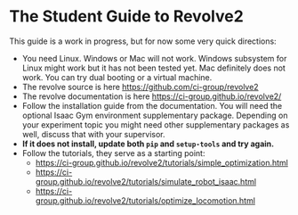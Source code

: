 # The Student Guide to Revolve2
This guide is a work in progress, but for now some very quick directions:
- You need Linux. Windows or Mac will not work. Windows subsystem for Linux might work but it has not been tested yet. Mac definitely does not work. You can try dual booting or a virtual machine.
- The revolve source is here https://github.com/ci-group/revolve2
- The revolve documentation is here https://ci-group.github.io/revolve2/
- Follow the installation guide from the documentation. You will need the optional Isaac Gym environment supplementary package. Depending on your experiment topic you might need other supplementary packages as well, discuss that with your supervisor.
- **If it does not install, update both `pip` and `setup-tools` and try again.**
- Follow the tutorials, they serve as a starting point:
  - https://ci-group.github.io/revolve2/tutorials/simple_optimization.html
  - https://ci-group.github.io/revolve2/tutorials/simulate_robot_isaac.html
  - https://ci-group.github.io/revolve2/tutorials/optimize_locomotion.html
